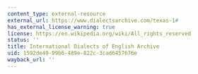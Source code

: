 ```yaml
---
content_type: external-resource
external_url: https://www.dialectsarchive.com/texas-1#
has_external_license_warning: true
license: https://en.wikipedia.org/wiki/All_rights_reserved
status: ''
title: International Dialects of English Archive
uid: 1592de49-99b6-489e-822c-3cad6457676e
wayback_url: ''
---
```

